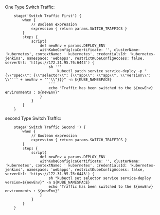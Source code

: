 
  One Type Switch  Traffic:
    

        stage('Switch Traffic First') {
            when {
                // Boolean expression
                expression { return params.SWITCH_TRAFFICS }
            }
            steps {
                script{
                    def newEnv = params.DEPLOY_ENV
                    withKubeConfig(caCertificate: '', clusterName: 'kubernetes', contextName: ' kubernetes', credentialsId: 'kubernetes-jenkins', namespace: 'webapps', restrictKubeConfigAccess: false, serverUrl: 'https://172.31.95.76:6443') {
                        sh '''
                            kubectl patch service service-deploy -p "{\\"spec\\": {\\"selector\\": {\\"app\\": \\"app\\", \\"version\\": \\"''' + newEnv + '''\\"}}}" -n ${KUBE_NAMESPACE}
                        '''
                        echo "Traffic has been switched to the ${newEnv} environments : ${newEnv}"
                    }
                }
            }
        }


 second Type Switch Traffic:

        stage('Switch Traffic Second ') {
            when {
                // Boolean expression
                expression { return params.SWITCH_TRAFFICS }
            }
            steps {
                script{
                    def newEnv = params.DEPLOY_ENV
                    withKubeConfig(caCertificate: '', clusterName: 'kubernetes', contextName: ' kubernetes', credentialsId: 'kubernetes-jenkins', namespace: 'webapps', restrictKubeConfigAccess: false, serverUrl: 'https://172.31.95.76:6443') {
                        sh "kubectl set selector service service-deploy version=${newEnv}" -n ${KUBE_NAMESPACE}
                        echo "Traffic has been switched to the ${newEnv} environments : ${newEnv}"
                    }
                }
            }
        }
        

